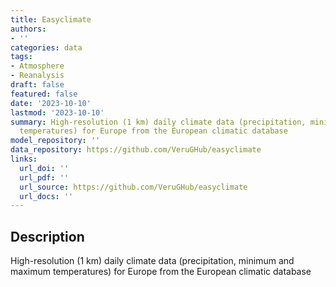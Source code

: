 ```yaml
---
title: Easyclimate
authors:
- ''
categories: data
tags:
- Atmosphere
- Reanalysis
draft: false
featured: false
date: '2023-10-10'
lastmod: '2023-10-10'
summary: High-resolution (1 km) daily climate data (precipitation, minimum and maximum
  temperatures) for Europe from the European climatic database
model_repository: ''
data_repository: https://github.com/VeruGHub/easyclimate
links:
  url_doi: ''
  url_pdf: ''
  url_source: https://github.com/VeruGHub/easyclimate
  url_docs: ''
---
```


## Description

High-resolution (1 km) daily climate data (precipitation, minimum and maximum temperatures) for Europe from the European climatic database

